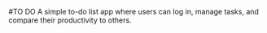 #TO DO 
A simple to-do list app where users can log in, manage tasks, and compare their productivity to others. 
